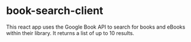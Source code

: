 # book-search-client
This react app uses the Google Book API to search for books and eBooks within their library. It returns a list of up to 10 results.
